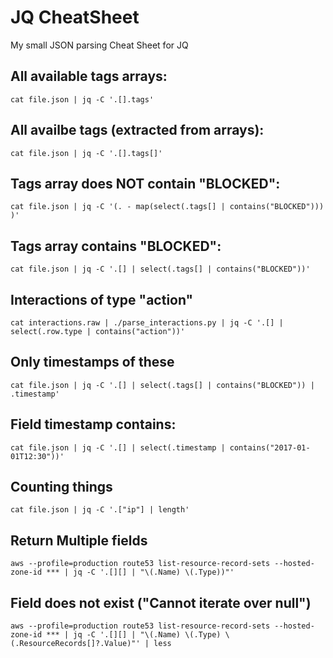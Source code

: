# JQ CheatSheet
My small JSON parsing Cheat Sheet for JQ

## All available tags arrays:

```
cat file.json | jq -C '.[].tags'
```

## All availbe tags (extracted from arrays):

```
cat file.json | jq -C '.[].tags[]'
```

## Tags array does NOT contain "BLOCKED":

```
cat file.json | jq -C '(. - map(select(.tags[] | contains("BLOCKED"))) )'
```

## Tags array contains "BLOCKED":

```
cat file.json | jq -C '.[] | select(.tags[] | contains("BLOCKED"))'
```

## Interactions of type "action"

```
cat interactions.raw | ./parse_interactions.py | jq -C '.[] | select(.row.type | contains("action"))'
```

## Only timestamps of these

```
cat file.json | jq -C '.[] | select(.tags[] | contains("BLOCKED")) | .timestamp'
```

## Field timestamp contains:

```
cat file.json | jq -C '.[] | select(.timestamp | contains("2017-01-01T12:30"))'
```

## Counting things

```
cat file.json | jq -C '.["ip"] | length'
```

## Return Multiple fields

```
aws --profile=production route53 list-resource-record-sets --hosted-zone-id *** | jq -C '.[][] | "\(.Name) \(.Type))"'
```

## Field does not exist ("Cannot iterate over null")

```
aws --profile=production route53 list-resource-record-sets --hosted-zone-id *** | jq -C '.[][] | "\(.Name) \(.Type) \(.ResourceRecords[]?.Value)"' | less
```
